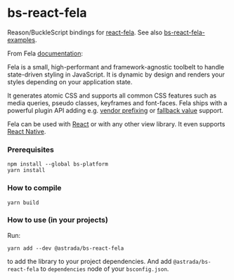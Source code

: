 bs-react-fela
=============

Reason/BuckleScript bindings for
[react-fela](https://github.com/rofrischmann/fela/tree/master/packages/react-fela).
See also
[bs-react-fela-examples](https://github.com/astrada/bs-react-fela-examples).

From Fela [documentation](http://fela.js.org/):

Fela is a small, high-performant and framework-agnostic toolbelt to handle
state-driven styling in JavaScript. It is dynamic by design and renders your
styles depending on your application state.

It generates atomic CSS and supports all common CSS features such as media
queries, pseudo classes, keyframes and font-faces. Fela ships with a powerful
plugin API adding e.g. [vendor
prefixing](http://fela.js.org/packages/fela-plugin-prefixer) or [fallback
value](http://fela.js.org/packages/fela-plugin-fallback-value) support.

Fela can be used with
[React](https://github.com/rofrischmann/fela/tree/master/packages/react-fela)
or with any other view library. It even supports [React
Native](http://fela.js.org/docs/guides/UsageWithReactNative.html).

### Prerequisites

    npm install --global bs-platform
    yarn install

### How to compile

    yarn build

### How to use (in your projects)

Run:

    yarn add --dev @astrada/bs-react-fela

to add the library to your project dependencies. And add
`@astrada/bs-react-fela` to `dependencies` node of your `bsconfig.json`.
